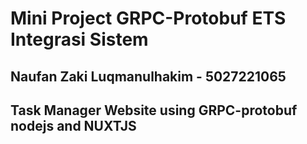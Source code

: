 # Mini Project GRPC-Protobuf ETS Integrasi Sistem
## Naufan Zaki Luqmanulhakim - 5027221065
## Task Manager Website using GRPC-protobuf nodejs and NUXTJS
